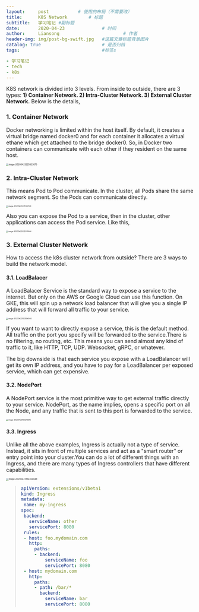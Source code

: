 ```yaml
---
layout:     post   		   # 使用的布局（不需要改）
title:      K8S Network        # 标题
subtitle:   学习笔记 #副标题
date:       2020-04-23 				# 时间
author:     Liansong 						# 作者
header-img: img/post-bg-swift.jpg 	#这篇文章标题背景图片
catalog: true 						# 是否归档
tags:								#标签s

- 学习笔记
- tech
- k8s
---
```


K8S network is divided into 3 levels. From inside to outside, there are 3 types: **1) Container Network. 2) Intra-Cluster Network. 3) External Cluster Network.** Below is the details,

### 1. Container Network

Docker networking is limited within the host itself. By default, it creates a virtual bridge named docker0 and for each container it allocates a virtual ethane which get attached to the bridge docker0. So, in Docker two containers can communicate with each other if they resident on the same host.

<img src="https://tva1.sinaimg.cn/large/007S8ZIlgy1ge43fqcv1xj310e0m2q7z.jpg" alt="image-20200423225823675" style="zoom:40%;" />

### 2. Intra-Cluster Network

This means Pod to Pod communicate. In the cluster, all Pods share the same network segment. So the Pods can communicate directly.

<img src="https://tva1.sinaimg.cn/large/007S8ZIlgy1ge438gf6o3j311y0gejxe.jpg" alt="image-20200423225122129" style="zoom:33%;" />      	   

Also you can expose the Pod to a service, then in the cluster, other applications can access the Pod service. Like this,

<img src="https://tva1.sinaimg.cn/large/007S8ZIlgy1ge43aap8l7j30u00w3wm2.jpg" alt="image-20200423225311644" style="zoom:33%;" />



### 3. External Cluster Network

How to access the k8s cluster network from outside? There are 3 ways to build the network model.

#### 3.1. LoadBalacer

A LoadBalacer Service  is the standard way to expose a service to the internet. But only on the AWS or Google Cloud can use this function. On GKE, this will spin up a network load balancer that will give you a single IP address that will forward all traffic to your service.

<img src="https://tva1.sinaimg.cn/large/007S8ZIlgy1ge3xk6fpu4j30u00x6dnd.jpg" alt="image-20200423193504046" style="zoom:33%;" />

If you want to want to directly expose a service, this is the default method. All traffic on the port you specify will be forwarded to the service.There is no filtering, no routing, etc. This means you can send almost any kind of traffic to it, like HTTP, TCP, UDP. Websocket, gRPC, or whatever.

The big downside is that each service you expose with a LoadBalancer will get its own IP address, and you have to pay for a LoadBalancer per exposed service, which can get expensive.

#### 3.2. NodePort

A NodePort service is the most primitive way to get external traffic directly to your service. NodePort, as the name implies, opens a specific port on all the Node, and any traffic that is sent to this port is forwarded to the service.

<img src="https://tva1.sinaimg.cn/large/007S8ZIlgy1ge3xha2c9xj30u00vpwqh.jpg" alt="image-20200423193216616" style="zoom:33%;" />

#### 3.3. Ingress

Unlike all the above examples, Ingress is actually not a type of service. Instead, it sits in front of multiple services and act as a "smart router" or entry point into your cluster.You can do a lot of different things with an Ingress, and there are many types of Ingress controllers that have different capabilities.

<img src="https://tva1.sinaimg.cn/large/007S8ZIlgy1ge3xshdrdlj31080mg441.jpg" alt="image-20200423194304849" style="zoom:40%;" />

>```yaml
>apiVersion: extensions/v1beta1
>kind: Ingress
>metadata:
>  name: my-ingress
>spec:
>  backend:
>    serviceName: other
>    servicePort: 8080
>  rules:
>  - host: foo.mydomain.com
>    http:
>      paths:
>      - backend:
>          serviceName: foo
>          servicePort: 8080
>  - host: mydomain.com
>    http:
>      paths:
>      - path: /bar/*
>        backend:
>          serviceName: bar
>          servicePort: 8080
>```
